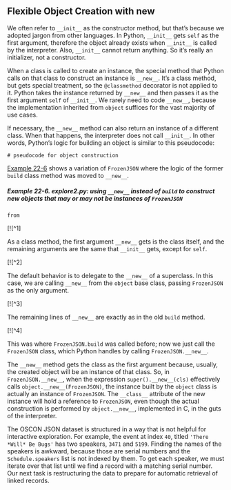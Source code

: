 ## Flexible Object Creation with __new__

We often refer to `__init__` as the constructor method, but that’s because we adopted jargon from other languages. In Python, `__init__` gets `self` as the first argument, therefore the object already exists when `__init__` is called by the interpreter. Also, `__init__` cannot return anything. So it’s really an initializer, not a constructor.

When a class is called to create an instance, the special method that Python calls on that class to construct an instance is `__new__`. It’s a class method, but gets special treatment, so the `@classmethod` decorator is not applied to it. Python takes the instance returned by `__new__` and then passes it as the first argument `self` of `__init__`. We rarely need to code `__new__`, because the implementation inherited from `object` suffices for the vast majority of use cases.

If necessary, the `__new__` method can also return an instance of a different class. When that happens, the interpreter does not call `__init__`. In other words, Python’s logic for building an object is similar to this pseudocode:

```
# pseudocode for object construction
```

[Example 22-6](#ex_explore2) shows a variation of `FrozenJSON` where the logic of the former `build` class method was moved to `__new__`.

##### Example 22-6. explore2.py: using `__new__` instead of `build` to construct new objects that may or may not be instances of `FrozenJSON`

```
from
```

[![^1]

As a class method, the first argument `__new__` gets is the class itself, and the remaining arguments are the same that `__init__` gets, except for `self`.

[![^2]

The default behavior is to delegate to the `__new__` of a superclass. In this case, we are calling `__new__` from the `object` base class, passing `FrozenJSON` as the only argument.

[![^3]

The remaining lines of `__new__` are exactly as in the old `build` method.

[![^4]

This was where `FrozenJSON.build` was called before; now we just call the `FrozenJSON` class, which Python handles by calling `FrozenJSON.__new__`.

The `__new__` method gets the class as the first argument because, usually, the created object will be an instance of that class. So, in `FrozenJSON.__new__`, when the expression `super().__new__(cls)` effectively calls `object.__new__(FrozenJSON)`, the instance built by the `object` class is actually an instance of `FrozenJSON`. The `__class__` attribute of the new instance will hold a reference to `FrozenJSON`, even though the actual construction is performed by `object.__new__`, implemented in C, in the guts of the interpreter.

The OSCON JSON dataset is structured in a way that is not helpful for interactive exploration. For example, the event at index `40`, titled `'There *Will* Be Bugs'` has two speakers, `3471` and `5199`. Finding the names of the speakers is awkward, because those are serial numbers and the `Schedule.speakers` list is not indexed by them. To get each speaker, we must iterate over that list until we find a record with a matching serial number. Our next task is restructuring the data to prepare for automatic retrieval of linked records.